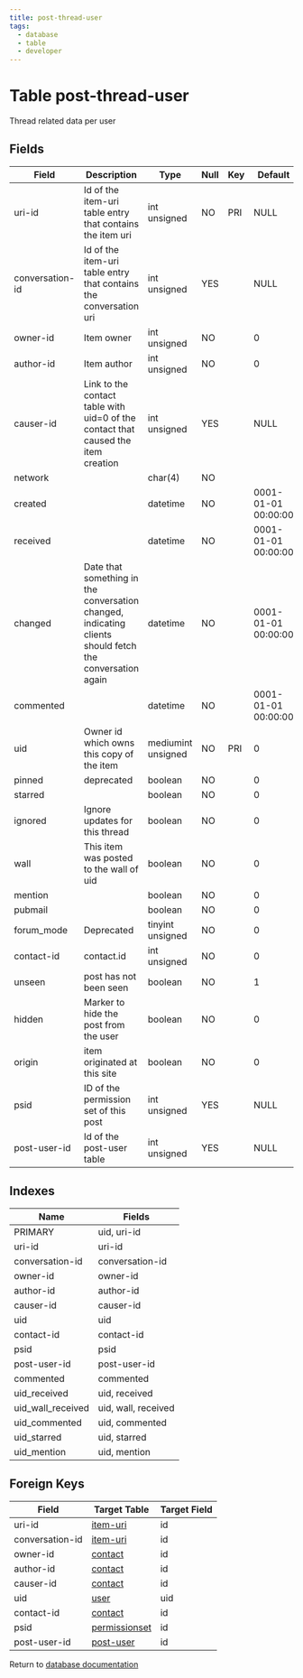 ```yaml
---
title: post-thread-user
tags:
  - database
  - table
  - developer
---
```

# Table post-thread-user

Thread related data per user

## Fields

| Field           | Description                                                                                             | Type               | Null | Key | Default             | Extra |
| --------------- | ------------------------------------------------------------------------------------------------------- | ------------------ | ---- | --- | ------------------- | ----- |
| uri-id          | Id of the item-uri table entry that contains the item uri                                               | int unsigned       | NO   | PRI | NULL                |       |
| conversation-id | Id of the item-uri table entry that contains the conversation uri                                       | int unsigned       | YES  |     | NULL                |       |
| owner-id        | Item owner                                                                                              | int unsigned       | NO   |     | 0                   |       |
| author-id       | Item author                                                                                             | int unsigned       | NO   |     | 0                   |       |
| causer-id       | Link to the contact table with uid=0 of the contact that caused the item creation                       | int unsigned       | YES  |     | NULL                |       |
| network         |                                                                                                         | char(4)            | NO   |     |                     |       |
| created         |                                                                                                         | datetime           | NO   |     | 0001-01-01 00:00:00 |       |
| received        |                                                                                                         | datetime           | NO   |     | 0001-01-01 00:00:00 |       |
| changed         | Date that something in the conversation changed, indicating clients should fetch the conversation again | datetime           | NO   |     | 0001-01-01 00:00:00 |       |
| commented       |                                                                                                         | datetime           | NO   |     | 0001-01-01 00:00:00 |       |
| uid             | Owner id which owns this copy of the item                                                               | mediumint unsigned | NO   | PRI | 0                   |       |
| pinned          | deprecated                                                                                              | boolean            | NO   |     | 0                   |       |
| starred         |                                                                                                         | boolean            | NO   |     | 0                   |       |
| ignored         | Ignore updates for this thread                                                                          | boolean            | NO   |     | 0                   |       |
| wall            | This item was posted to the wall of uid                                                                 | boolean            | NO   |     | 0                   |       |
| mention         |                                                                                                         | boolean            | NO   |     | 0                   |       |
| pubmail         |                                                                                                         | boolean            | NO   |     | 0                   |       |
| forum_mode      | Deprecated                                                                                              | tinyint unsigned   | NO   |     | 0                   |       |
| contact-id      | contact.id                                                                                              | int unsigned       | NO   |     | 0                   |       |
| unseen          | post has not been seen                                                                                  | boolean            | NO   |     | 1                   |       |
| hidden          | Marker to hide the post from the user                                                                   | boolean            | NO   |     | 0                   |       |
| origin          | item originated at this site                                                                            | boolean            | NO   |     | 0                   |       |
| psid            | ID of the permission set of this post                                                                   | int unsigned       | YES  |     | NULL                |       |
| post-user-id    | Id of the post-user table                                                                               | int unsigned       | YES  |     | NULL                |       |

## Indexes

| Name              | Fields              |
| ----------------- | ------------------- |
| PRIMARY           | uid, uri-id         |
| uri-id            | uri-id              |
| conversation-id   | conversation-id     |
| owner-id          | owner-id            |
| author-id         | author-id           |
| causer-id         | causer-id           |
| uid               | uid                 |
| contact-id        | contact-id          |
| psid              | psid                |
| post-user-id      | post-user-id        |
| commented         | commented           |
| uid_received      | uid, received       |
| uid_wall_received | uid, wall, received |
| uid_commented     | uid, commented      |
| uid_starred       | uid, starred        |
| uid_mention       | uid, mention        |

## Foreign Keys

| Field           | Target Table                           | Target Field |
| --------------- | -------------------------------------- | ------------ |
| uri-id          | [item-uri](./db_item-uri.md)           | id           |
| conversation-id | [item-uri](./db_item-uri.md)           | id           |
| owner-id        | [contact](./db_contact.md)             | id           |
| author-id       | [contact](./db_contact.md)             | id           |
| causer-id       | [contact](./db_contact.md)             | id           |
| uid             | [user](./db_user.md)                   | uid          |
| contact-id      | [contact](./db_contact.md)             | id           |
| psid            | [permissionset](./db_permissionset.md) | id           |
| post-user-id    | [post-user](./db_post-user.md)         | id           |

Return to [database documentation](./index.md)
